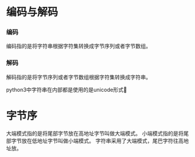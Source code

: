 # 编码与解码
### 编码
  编码指的是将字符串根据字符集转换成字节序列或者字节数组。
### 解码
  解码指的是将字节序列或者字节数组根据字符集转换成字符串。
  
python3中字符串在内部都是使用的是unicode形式 
# 字节序
大端模式指的是将尾部字节放在高地址字节叫做大端模式。
小端模式指的是将尾部字节放在低地址字节叫做小端模式。
字符串采用了大端模式，尾巴字符往高地址放。

<!--stackedit_data:
eyJoaXN0b3J5IjpbLTY5MjIyNDg3NCwxNjU3NTM3MjgyLDE5Nz
A2NDU5NiwxOTcwNjQ1OTYsMTYzNTkwNzc3MSwtMTYzMjI1MTIz
MCwtMTE1MTA1MDI2NCwtMTE1NzE5MzU1OCwtMTkxNTEzNTc4OC
wtNzg2MDc0NTc0XX0=
-->